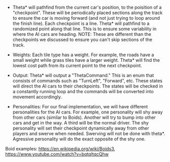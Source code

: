 
- Theta* will pathfind from the current car's position, to the poisition of a "checkpoint". These will be periodically placed sections along the track
  to ensure the car is moving forward (and not just trying to loop around the finish line). Each checkpoint is a line. Theta* will pathfind to a
  randomized point along that line. This is to ensure some variability in where the AI cars are heading.
  NOTE: These are different than the checkpoints we discussed to ensure you can't skip sections of the track.

- Weights: Each tile type has a weight. For example, the roads have a small weight while grass tiles have a larger weight. Theta* will find the
  lowest cost path from its current point to the next checkpoint.

- Output: Theta* will output a "ThetaCommand." This is an enum that consists of commands such as "TurnLeft", "Forward", etc. These states
  will direct the AI cars to their checkpoints. The states will be checked in a constantly running loop and the commands will be converted into movement
  accordingly.

- Personalities: For our final implementation, we will have different personalities for the AI cars. For example, one personality will shy away
  from other cars (similar to Boids). Another will try to bump into other cars and get in the way. A third will be the normal driver. The shy personality
  will set their checkpoint dynamically away from other players and swerve when needed. Swerving will not be done with theta*. Agressive personality will
  do the exact opposite of the shy one.

Boid examples:
https://en.wikipedia.org/wiki/Boids3,
https://www.youtube.com/watch?v=bqtqltqcQhw
